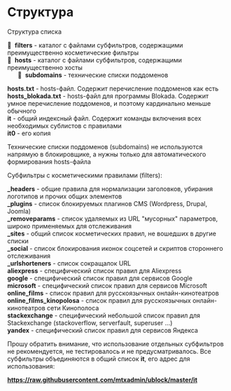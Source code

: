 # Структура

Структура списка

📁&nbsp;&nbsp;**filters** - каталог с файлами субфильтров, содержащими преимущественно косметические фильтры<br>
📁&nbsp;&nbsp;**hosts** - каталог с файлами субфильтров, содержащими преимущественно хосты<br>
&nbsp;&nbsp;&nbsp;&nbsp;&nbsp;&nbsp;📁&nbsp;&nbsp;**subdomains** - технические списки поддоменов<br>

**hosts.txt** - hosts-файл. Содержит перечисление поддоменов как есть<br>
**hosts_blokada.txt** - hosts-файл для программы Blokada. Содержит умное перечисление поддоменов, и поэтому кардинально меньше обычного<br>
**it** - общий индексный файл. Содержит команды включения всех необходимых сублистов с правилами<br>
**it0** - его копия<br>


Технические списки поддоменов (subdomains) не используются напрямую в блокировщике, а нужны только для автоматического формирования hosts-файла


Субфильтры с косметическими правилами (filters):

**_headers** - общие правила для нормализации заголовков, убирания логотипов и прочих общих элементов<br>
**_plugins** - список блокируемых плагинов CMS (Wordpress, Drupal, Joomla)<br>
**_removeparams** - список удаляемых из URL "мусорных" параметров, широко применяемых для отслеживания<br> 
**_sites** - общий список косметических правил, не вошедших в другие списки<br>
**_social** - список блокирования иконок соцсетей и скриптов стороннего отслеживания<br>
**_urlshorteners** - список сокращалок URL<br>
**aliexpress** - специфический список правил для Aliexpress<br>
**google** - специфический список правил для сервисов Google<br>
**microsoft** - специфический список правил для сервисов Microsoft<br>
**online_films** - список правил для русскоязычных онлайн-кинотеатров<br>
**online_films_kinopolosa** - список правил для русскоязычных онлайн-кинотеатров сети Кинополоса<br>
**stackexchange** - специфический небольшой список правил для Stackexchange (stackoverflow, serverfault, superuser ...)<br>
**yandex** - специфический список правил для сервисов Яндекса<br>

Прошу обратить внимание, что использование отдельных субфильтров не рекомендуется, не тестировалось и не предусматривалось. Все субфильтры объединяются в общий список **it**, его адрес для использования:

**https://raw.githubusercontent.com/mtxadmin/ublock/master/it**


